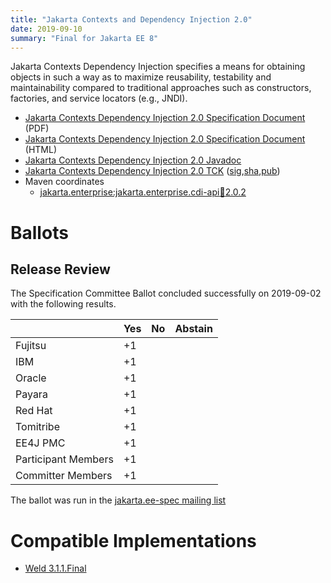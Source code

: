```yaml
---
title: "Jakarta Contexts and Dependency Injection 2.0"
date: 2019-09-10
summary: "Final for Jakarta EE 8"
---
```


Jakarta Contexts Dependency Injection specifies a means for obtaining objects in such a way as to maximize reusability, testability and maintainability compared to traditional approaches such as constructors, factories, and service locators (e.g., JNDI).

* [Jakarta Contexts Dependency Injection 2.0 Specification Document](./cdi-spec-2.0.pdf) (PDF)
* [Jakarta Contexts Dependency Injection 2.0 Specification Document](./cdi-spec-2.0.html) (HTML)
* [Jakarta Contexts Dependency Injection 2.0 Javadoc](./apidocs)
* [Jakarta Contexts Dependency Injection 2.0 TCK](https://download.eclipse.org/jakartaee/cdi/2.0/cdi-tck-2.0.6-dist.zip) ([sig](https://download.eclipse.org/jakartaee/cdi/2.0/cdi-tck-2.0.6-dist.zip.sig),[sha](https://download.eclipse.org/jakartaee/cdi/2.0/cdi-tck-2.0.6-dist.zip.sha256),[pub](https://jakarta.ee/specifications/jakartaee-spec-committee.pub))
* Maven coordinates
  * [jakarta.enterprise:jakarta.enterprise.cdi-api:jar:2.0.2](https://search.maven.org/artifact/jakarta.enterprise/jakarta.enterprise.cdi-api/2.0.2/jar)

# Ballots

## Release Review

The Specification Committee Ballot concluded successfully on 2019-09-02 with the following results.

|                       |  Yes    | No      | Abstain  |
|-----------------------|---------|---------|----------|
|Fujitsu                |   +1    |         |          |
|IBM                    |   +1    |         |          |
|Oracle                 |   +1    |         |          |
|Payara                 |   +1    |         |          |
|Red Hat                |   +1    |         |          |
|Tomitribe              |   +1    |         |          |
|EE4J PMC               |   +1    |         |          |
|Participant Members    |   +1    |         |          |
|Committer Members      |   +1    |         |          |

The ballot was run in the [jakarta.ee-spec mailing list](https://www.eclipse.org/lists/jakarta.ee-spec/msg00506.html)


# Compatible Implementations

* [Weld 3.1.1.Final](https://weld.cdi-spec.org/download/)
